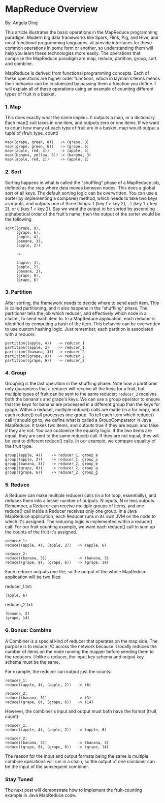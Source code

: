 # MapReduce Overview

By: Angela Ding

This article illustrates the basic operations in the MapReduce programming paradigm. Modern big data frameworks like Spark, Flink, Pig, and Hive, and most functional programming languages, all provide interfaces for these common operations in some form or another, so understanding them will help you learn these technologies more easily. The operations that comprise the MapReduce paradigm are map, reduce, partition, group, sort, and combine. 

MapReduce is derived from functional programming concepts. Each of these operations are higher order functions, which in layman's terms means their behavior can be customized by passing them a function you define. I will explain all of these operations using an example of counting different types of fruit in a basket.

### 1. Map
This does exactly what the name implies. It outputs a map, or a dictionary. Each map() call takes in one item, and outputs zero or one items. If we want to count how many of each type of fruit are in a basket, map would output a tuple of (fruit_type, count)

```
map((grape, green, 8))   -> (grape, 8)
map((grape, green, 6))   -> (grape, 6)
map((apple, red, 4))     -> (apple, 4)
map((banana, yellow, 3)) -> (banana, 3)
map((apple, red, 2))     -> (apple, 2)
```

### 2. Sort
Sorting happens in what is called the "shuffling" phase of a MapReduce job, defined as the step where data moves between nodes. This does a global sort of all keys. The default sorting logic can be overwritten. You can use a sorter by implementing a compare() method, which needs to take two keys as inputs, and outputs one of three things: `1` (key 1 > key 2), `-1` (key 1 < key 2), or `0` (key 1 = key 2).  Say we want the output to be sorted by ascending alphabetical order of the fruit's name, then the output of the sorter would be the following.

```
sort((grape, 8),
     (grape, 6),
     (apple, 4),
     (banana, 3),
     (apple, 2))

     ->

     (apple, 4),
     (apple, 2),
     (banana, 3),
     (grape, 8),
     (grape, 6)

```

### 3. Partition
After sorting, the framework needs to decide where to send each item. This is called partitioning, and it also happens in the "shuffling" phase. The partitioner tells the job which reducer, and effectively which node in a cluster, to send each item to. In a MapReduce application, each reducer is identified by computing a hash of the item. This behavior can be overwritten to use custom hashing logic. Just remember, each partition is associated with a reducer.

```
partition((apple, 4))   -> reducer_1
partition((apple, 2)    -> reducer_1
partition((banana, 3))  -> reducer_2
partition((grape, 8))   -> reducer_2
partition((grape, 6))   -> reducer_2
```

### 4. Group
Grouping is the last operation in the shuffling phase. Note how a partitioner only guarantees that a reducer will receive all the keys for a fruit, but multiple types of fruit can be sent to the same reducer; `reducer_2` receives both the banana's and grape's keys. We can use a group operator to ensure that the keys for banana are processed in a different group than the keys for grape. Within a reducer, multiple reduce() calls are made (in a for loop), and each reduce() call processes one group. To tell each item which reduce() call it should go to, we define what is called a GroupComparator in Java MapReduce. It takes two items, and outputs true if they are equal, and false if they are not. You can customize the equality logic. If the two items are equal, they are sent to the same reduce() call. If they are not equal, they will be sent to different reduce() calls. In our example, we compare equality of the fruit type.

```
group((apple, 4))    -> reducer_1, group_a
group((apple, 2))    -> reducer_1, group_a
group((banana, 3))   -> reducer_2, group_b
group((grape, 8))    -> reducer_2, group_g
group((grape, 6))    -> reducer_2, group_g
```

### 5. Reduce
A Reducer can make multiple reduce() calls (in a for loop, essentially), and reduces them into a lesser number of outputs. N inputs, N or less outputs. Remember, a Reducer can receive multiple groups of items, and one reduce() call inside a Reducer receives only one group. In a Java MapReduce application, each Reducer runs in its own JVM on the node to which it's assigned. The reducing logic is implemented within a reduce() call. For our fruit counting example, we want each reduce() call to sum up the counts of the fruit it's assigned.

```
reducer_1:
reduce((apple, 4), (apple, 2))   -> (apple, 6)

reducer_2:
reduce((banana, 3))              -> (banana, 3)
reduce((grape, 8), (grape, 6))   -> (grape, 14)
```

Each reducer outputs one file, so the output of the whole MapReduce application will be two files:

reducer_1.txt:
```
(apple, 6)
```

reducer_2.txt:
```
(banana, 3)
(grape, 14)
```

### 6. Bonus: Combine
A Combiner is a special kind of reducer that operates on the map side. The purpose is to reduce I/O across the network because it locally reduces the number of items on the node running the mapper before sending them to the reducers. Unlike a reducer, the input key schema and output key schema must be the same. 

For example, the reducer can output just the counts:

```
reducer_1:
reduce((apple, 4), (apple, 2))   -> (6)

reducer_2:
reduce((banana, 3))              -> (3)
reduce((grape, 8), (grape, 6))   -> (14)
```

However, the combiner's input and output must both have the format (fruit, count):

```
reducer_1:
reduce((apple, 4), (apple, 2))   -> (apple, 6)

reducer_2:
reduce((banana, 3))              -> (banana, 3)
reduce((grape, 8), (grape, 6))   -> (grape, 14)
```

The reason for the input and output formats being the same is multiple combine operations will run in a chain, so the output of one combiner can be the input of the subsequent combiner.

### Stay Tuned
The next post will demonstrate how to implement the fruit-counting example in Java MapReduce code.

